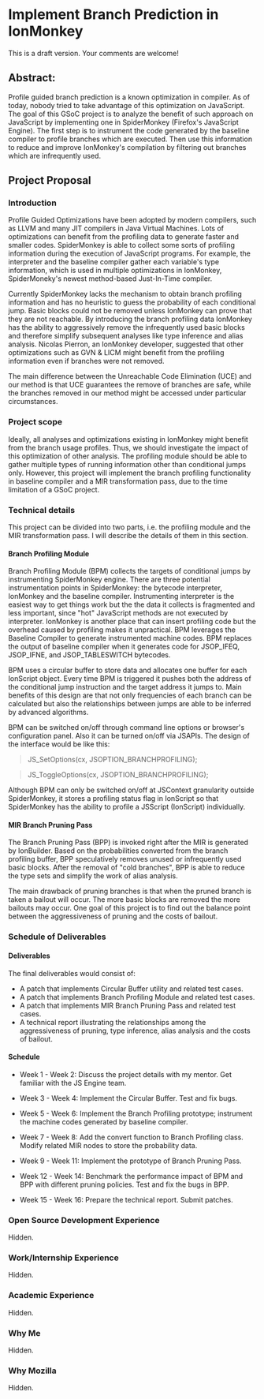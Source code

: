 # Implement Branch Prediction in IonMonkey

This is a draft version. Your comments are welcome!

## Abstract:
Profile guided branch prediction is a known optimization in compiler.
As of today, nobody tried to take advantage of this optimization on JavaScript.
The goal of this GSoC project is to analyze the benefit of such approach on
JavaScript by implementing one in SpiderMonkey (Firefox's JavaScript Engine).
The first step is to instrument the code generated by the baseline compiler
to profile branches which are executed.
Then use this information to reduce and improve IonMonkey's compilation by
filtering out branches which are infrequently used.

## Project Proposal
### Introduction
Profile Guided Optimizations have been adopted by modern compilers, such as
LLVM and many JIT compilers in Java Virtual Machines.
Lots of optimizations can benefit from the profiling data to generate
faster and smaller codes.
SpiderMonkey is able to collect some sorts of profiling
information during the execution of JavaScript programs.
For example, the interpreter and the baseline compiler gather each variable's
type information, which is used in multiple optimizations in IonMonkey,
SpiderMoneky's newest method-based Just-In-Time compiler.

Currently SpiderMonkey lacks the mechanism to obtain branch profiling
information and has no heuristic to guess the probability of each conditional jump.
Basic blocks could not be removed unless IonMonkey can prove that
they are not reachable.
By introducing the branch profiling data IonMonkey has the ability to aggressively
remove the infrequently used basic blocks and therefore simplify subsequent
analyses like type inference and alias analysis.
Nicolas Pierron, an IonMonkey developer, suggested that other optimizations
such as GVN & LICM might benefit from the profiling information even if
branches were not removed.

The main difference between the Unreachable Code Elimination (UCE) and
our method is that UCE guarantees the remove of branches are safe,
while the branches removed in our method might be accessed under particular
circumstances.

### Project scope
Ideally, all analyses and optimizations existing in IonMonkey might benefit
from the branch usage profiles.
Thus, we should investigate the impact of this optimization of other analysis.
The profiling module should be able to gather multiple types of running
information other than conditional jumps only.
However, this project will implement the branch profiling functionality
in baseline compiler and a MIR transformation pass,
due to the time limitation of a GSoC project.


### Technical details
This project can be divided into two parts, i.e.
the profiling module and the MIR transformation pass.
I will describe the details of them in this section.

#### Branch Profiling Module
Branch Profiling Module (BPM) collects the targets of conditional jumps by
instrumenting SpiderMonkey engine.
There are three potential instrumentation points in SpiderMonkey: the bytecode
interpreter, IonMonkey and the baseline compiler.
Instrumenting interpreter is the easiest way to get things work but the the data
it collects is fragmented and less important, since "hot" JavaScript methods
are not executed by interpreter.
IonMonkey is another place that can insert profiling code but the overhead
caused by profiling makes it unpractical.
BPM leverages the Baseline Compiler to generate instrumented machine codes.
BPM replaces the output of baseline compiler when it generates code for
JSOP_IFEQ, JSOP_IFNE, and JSOP_TABLESWITCH bytecodes.


BPM uses a circular buffer to store data and allocates one buffer for each
IonScript object.
Every time BPM is triggered it pushes both the address of the conditional jump
instruction and the target address it jumps to.
Main benefits of this design are that not only frequencies of each branch can be
calculated but also the relationships between jumps are able to be inferred
by advanced algorithms.

BPM can be switched on/off through command line options or browser's
configuration panel.
Also it can be turned on/off via JSAPIs.
The design of the interface would be like this:

> 

> JS_SetOptions(cx, JSOPTION_BRANCHPROFILING);

> JS_ToggleOptions(cx, JSOPTION_BRANCHPROFILING);

Although BPM can only be switched on/off at JSContext granularity outside
SpiderMonkey, it stores a profiling status flag in IonScript so that
SpiderMonkey has the ability to profile a JSScript (IonScript) individually.


#### MIR Branch Pruning Pass
The Branch Pruning Pass (BPP) is invoked right after the MIR is generated
by IonBuilder.
Based on the probabilities converted from the branch profiling buffer,
BPP speculatively removes unused or infrequently used basic blocks.
After the removal of "cold branches", BPP is able to reduce the type sets
and simplify the work of alias analysis.


The main drawback of pruning branches is that when the pruned branch is taken
a bailout will occur.
The more basic blocks are removed the more bailouts may occur.
One goal of this project is to find out the balance point between the
aggressiveness of pruning and the costs of bailout.

### Schedule of Deliverables
#### Deliverables
The final deliverables would consist of: 
- A patch that implements Circular Buffer utility and related test cases.
- A patch that implements Branch Profiling Module and related test cases.
- A patch that implements MIR Branch Pruning Pass and related test cases.
- A technical report illustrating the relationships among the aggressiveness
of pruning, type inference, alias analysis and the costs of bailout.

#### Schedule
- Week 1 - Week 2: Discuss the project details with my mentor.
Get familiar with the JS Engine team.

- Week 3 - Week 4: Implement the Circular Buffer. Test and fix bugs.
- Week 5 - Week 6: Implement the Branch Profiling prototype; instrument the
machine codes generated by baseline compiler.
- Week 7 - Week 8: Add the convert function to Branch Profiling class.
Modify related MIR nodes to store the probability data.
- Week 9 - Week 11: Implement the prototype of Branch Pruning Pass.

- Week 12 - Week 14: Benchmark the performance impact of BPM and BPP with
different pruning policies. Test and fix the bugs in BPP.
- Week 15 - Week 16: Prepare the technical report. Submit patches.


### Open Source Development Experience
Hidden.

### Work/Internship Experience
Hidden.

### Academic Experience
Hidden.

### Why Me
Hidden.

### Why Mozilla
Hidden.
